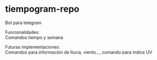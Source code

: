 # tiempogram-repo
Bot para telegram

Funcionalidades:  
Comandos tiempo y semana

Futuras implementaciones:  
Comandos para información de lluvia, viento..., comando para indice UV